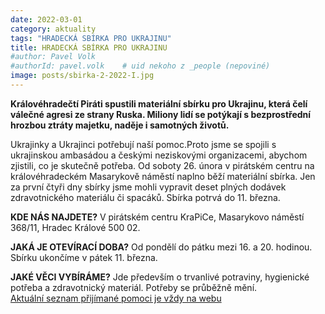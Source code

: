 ```yaml
---
date: 2022-03-01
category: aktuality
tags: "HRADECKÁ SBÍRKA PRO UKRAJINU"
title: HRADECKÁ SBÍRKA PRO UKRAJINU
#author: Pavel Volk
#authorId: pavel.volk    # uid nekoho z _people (nepoviné)
image: posts/sbirka-2-2022-I.jpg
---
```

**Královéhradečtí Piráti spustili materiální sbírku pro Ukrajinu, která čelí válečné agresi ze strany Ruska. Miliony lidí se potýkají s bezprostřední hrozbou ztráty majetku, naděje i samotných životů.**

Ukrajinky a Ukrajinci potřebují naší pomoc.Proto jsme se spojili s ukrajinskou ambasádou a českými neziskovými organizacemi, abychom zjistili, co je skutečně potřeba. Od soboty 26. února v pirátském centru na královéhradeckém Masarykově náměstí naplno běží materiální sbírka. Jen za první čtyři dny sbírky jsme mohli vypravit deset plných dodávek zdravotnického materiálu či spacáků. Sbírka potrvá do 11. března.

**KDE NÁS NAJDETE?**
V pirátském centru KraPiCe, Masarykovo náměstí 368/11, Hradec Králové 500 02.

**JAKÁ JE OTEVÍRACÍ DOBA?**
Od pondělí do pátku mezi 16. a 20. hodinou. Sbírku ukončíme v pátek 11. března.

**JAKÉ VĚCI VYBÍRÁME?**
Jde především o trvanlivé potraviny, hygienické potřeba a zdravotnický materiál. Potřeby se průběžně mění.  
[Aktuální seznam přijímané pomoci je vždy na webu](https://www.hradeckasbirka.cz)





